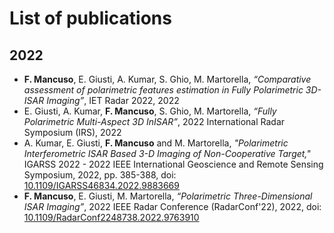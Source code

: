 # List of publications

## 2022

- **F. Mancuso**, E. Giusti, A. Kumar, S. Ghio, M. Martorella, _“Comparative assessment of polarimetric features estimation in Fully Polarimetric 3D-ISAR Imaging”_, IET Radar 2022, 2022
- E. Giusti, A. Kumar, **F. Mancuso**, S. Ghio, M. Martorella, _“Fully Polarimetric Multi-Aspect 3D InISAR”_, 2022 International Radar Symposium (IRS), 2022
- A. Kumar, E. Giusti, **F. Mancuso** and M. Martorella, _"Polarimetric Interferometric ISAR Based 3-D Imaging of Non-Cooperative Target,"_ IGARSS 2022 - 2022 IEEE International Geoscience and Remote Sensing Symposium, 2022, pp. 385-388, doi: [10.1109/IGARSS46834.2022.9883669](https://doi.org/10.1109/IGARSS46834.2022.9883669)
- **F. Mancuso**, E. Giusti, M. Martorella, _“Polarimetric Three-Dimensional ISAR Imaging”_, 2022 IEEE Radar Conference (RadarConf'22), 2022, doi: [10.1109/RadarConf2248738.2022.9763910](https://doi.org/10.1109/RadarConf2248738.2022.9763910)